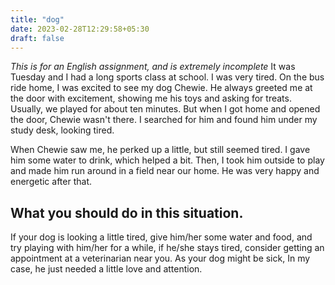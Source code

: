 ```yaml
---
title: "dog"
date: 2023-02-28T12:29:58+05:30
draft: false
---
```

*This is for an English assignment, and is extremely incomplete*
It was Tuesday and I had a long sports class at school. I was very tired. On the bus ride home, I was excited to see my dog Chewie. He always greeted me at the door with excitement, showing me his toys and asking for treats. Usually, we played for about ten minutes. But when I got home and opened the door, Chewie wasn't there. I searched for him and found him under my study desk, looking tired.

When Chewie saw me, he perked up a little, but still seemed tired. I gave him some water to drink, which helped a bit. Then, I took him outside to play and made him run around in a field near our home. He was very happy and energetic after that.

## What you should do in this situation. 
If your dog is looking a little tired, give him/her some water and food, and try playing with him/her for a while, if he/she stays tired, consider getting an appointment at a veterinarian near you. As your dog might be sick, In my case, he just needed a little love and attention.


